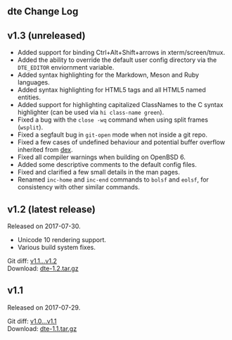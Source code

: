 dte Change Log
--------------

v1.3 (unreleased)
-----------------

* Added support for binding Ctrl+Alt+Shift+arrows in xterm/screen/tmux.
* Added the ability to override the default user config directory via
  the `DTE_EDITOR` enviornment variable.
* Added syntax highlighting for the Markdown, Meson and Ruby languages.
* Added syntax highlighting for HTML5 tags and all HTML5 named entities.
* Added support for highlighting capitalized ClassNames to the C syntax
  highlighter (can be used via `hi class-name green`).
* Fixed a bug with the `close -wq` command when using split frames
  (`wsplit`).
* Fixed a segfault bug in `git-open` mode when not inside a git repo.
* Fixed a few cases of undefined behaviour and potential buffer overflow
  inherited from [dex].
* Fixed all compiler warnings when building on OpenBSD 6.
* Added some descriptive comments to the default config files.
* Fixed and clarified a few small details in the man pages.
* Renamed `inc-home` and `inc-end` commands to `bolsf` and `eolsf`,
  for consistency with other similar commands.

v1.2 (latest release)
---------------------

Released on 2017-07-30.

* Unicode 10 rendering support.
* Various build system fixes.

Git diff: [v1.1...v1.2](https://github.com/craigbarnes/dte/compare/v1.1...v1.2)  
Download: [dte-1.2.tar.gz](https://craigbarnes.gitlab.io/dte/dist/dte-1.2.tar.gz)

v1.1
----

Released on 2017-07-29.

Git diff: [v1.0...v1.1](https://github.com/craigbarnes/dte/compare/v1.0...v1.1)  
Download: [dte-1.1.tar.gz](https://craigbarnes.gitlab.io/dte/dist/dte-1.1.tar.gz)


[dex]: https://github.com/tihirvon/dex
